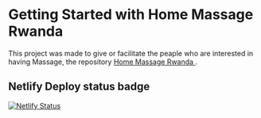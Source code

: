 # Getting Started with Home Massage Rwanda

This project was made to give or facilitate the peaple who are interested in having Massage, the repository [Home Massage Rwanda ](https://github.com/ElissaDesign/React-HomeMassage).

## Netlify Deploy status badge

[![Netlify Status](https://api.netlify.com/api/v1/badges/45b67b42-d69d-4c5c-affd-46acc23421ce/deploy-status)](https://app.netlify.com/sites/indevelopmentsite/deploys)

